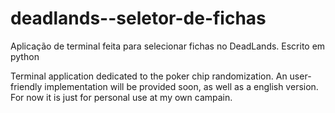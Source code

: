# deadlands--seletor-de-fichas
Aplicação de terminal feita para selecionar fichas no DeadLands. Escrito em python


Terminal application dedicated to the poker chip randomization.
An user-friendly implementation will be provided soon, as well as a english version.
For now it is just for personal use at my own campain. 

